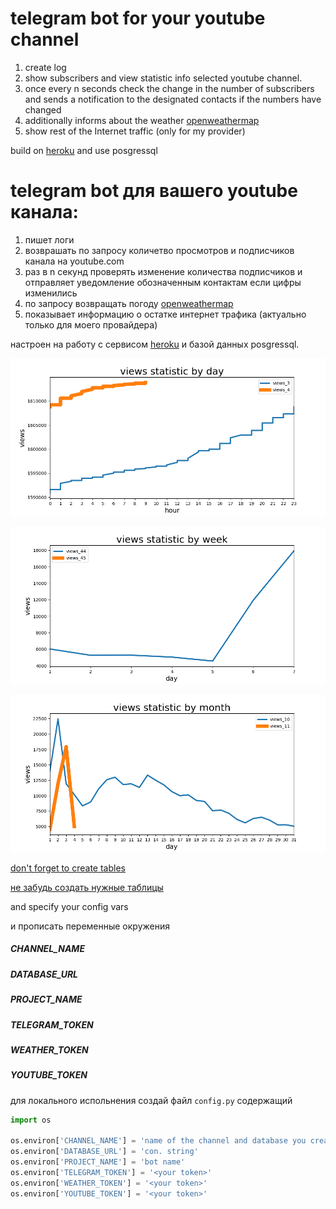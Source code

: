 # telegram bot for your youtube channel
1. create log
2. show subscribers and view statistic info selected youtube channel.
3. once every n seconds check the change in the number of subscribers and sends a notification to the designated contacts if the numbers have changed
4. additionally informs about the weather [openweathermap](https://openweathermap.org/)
5. show rest of the Internet traffic (only for my provider)

build on [heroku](https://www.heroku.com/) and use posgressql

# telegram bot для вашего youtube канала: 
1. пишет логи
2. возврашать по запросу количетво просмотров и подписчиков канала на youtube.com
3. раз в n секунд проверять изменение количества подписчиков и отправляет уведомление обозначенным контактам если цифры изменились
4. по запросу возвращать погоду [openweathermap](https://openweathermap.org/)
5. показывает информацию о остатке интернет трафика (актуально только для моего провайдера)

настроен на работу с сервисом [heroku](https://www.heroku.com/)  и базой данных posgressql.

![day stat](readme/day.png)

![week stat](readme/week.png)

![month stat](readme/month.png)

[don't forget to create tables](./database_sample/make_main_tables.sql)

[не забудь создать нужные таблицы](./database_sample/make_main_tables.sql)

and specify your config vars

и прописать переменные окружения

##### CHANNEL_NAME
##### DATABASE_URL
##### PROJECT_NAME
##### TELEGRAM_TOKEN
##### WEATHER_TOKEN
##### YOUTUBE_TOKEN

для локального испольнения создай файл `config.py` содержащий

```python
import os

os.environ['CHANNEL_NAME'] = 'name of the channel and database you create'
os.environ['DATABASE_URL'] = 'con. string'
os.environ['PROJECT_NAME'] = 'bot name'
os.environ['TELEGRAM_TOKEN'] = '<your token>'
os.environ['WEATHER_TOKEN'] = '<your token>'
os.environ['YOUTUBE_TOKEN'] = '<your token>'
```
